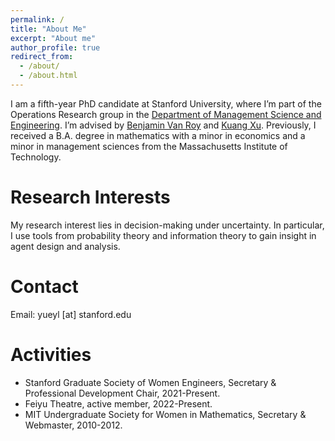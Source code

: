 ```yaml
---
permalink: /
title: "About Me"
excerpt: "About me"
author_profile: true
redirect_from: 
  - /about/
  - /about.html
---
```


I am a fifth-year PhD candidate at Stanford University, where I’m part of the Operations Research group in the [Department of Management Science and Engineering](https://msande.stanford.edu/). I’m advised by [Benjamin Van Roy](https://web.stanford.edu/~bvr/) and [Kuang Xu](http://web.stanford.edu/~kuangxu/). Previously, I received a B.A. degree in mathematics with a minor in economics and a minor in management sciences from the Massachusetts Institute of Technology. 

Research Interests
======
My research interest lies in decision-making under uncertainty. In particular, I use tools from probability theory and information theory to gain insight in agent design and analysis. 

Contact
======
Email: yueyl [at] stanford.edu

Activities
======
* Stanford Graduate Society of Women Engineers, Secretary & Professional Development Chair, 2021-Present. 
* Feiyu Theatre, active member, 2022-Present. 
* MIT Undergraduate Society for Women in Mathematics, Secretary & Webmaster, 2010-2012. 

